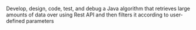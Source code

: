 Develop, design, code, test, and debug a Java algorithm that retrieves large amounts of data over using Rest API and then filters it according to user-defined parameters
